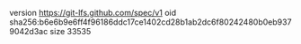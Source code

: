 version https://git-lfs.github.com/spec/v1
oid sha256:b6e6b9e6ff4f96186ddc17ce1402cd28b1ab2dc6f80242480b0eb9379042d3ac
size 33535
